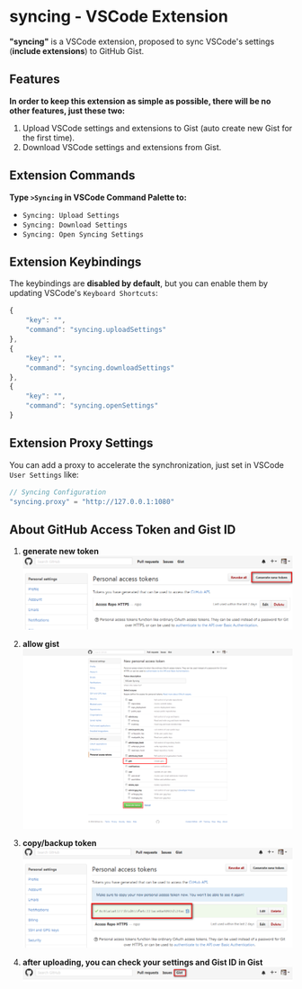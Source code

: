 # syncing - VSCode Extension

**"syncing"** is a VSCode extension, proposed to sync VSCode's settings (**include extensions**) to GitHub Gist.


## Features

**In order to keep this extension as simple as possible, there will be no other features, just these two:**

1. Upload VSCode settings and extensions to Gist (auto create new Gist for the first time).
2. Download VSCode settings and extensions from Gist.


## Extension Commands

**Type `>Syncing` in VSCode Command Palette to:**

* `Syncing: Upload Settings`
* `Syncing: Download Settings`
* `Syncing: Open Syncing Settings`


## Extension Keybindings

The keybindings are **disabled by default**, but you can enable them by updating VSCode's `Keyboard Shortcuts`:

```javascript
{
    "key": "",
    "command": "syncing.uploadSettings"
},
{
    "key": "",
    "command": "syncing.downloadSettings"
},
{
    "key": "",
    "command": "syncing.openSettings"
}
```

## Extension Proxy Settings

You can add a proxy to accelerate the synchronization, just set in VSCode `User Settings` like:

```javascript
// Syncing Configuration
"syncing.proxy" = "http://127.0.0.1:1080"
```


## About GitHub Access Token and Gist ID

1. **generate new token**
  ![generate new token](./docs/1.png "generate new token")

2. **allow gist**
  ![allow gist](./docs/2.png "allow gist")

3. **copy/backup token**
  ![copy/backup token](./docs/3.png "copy/backup token")

4. **after uploading, you can check your settings and Gist ID in Gist**
  ![gist](./docs/4.png "gist")
